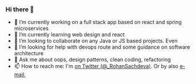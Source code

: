 ### Hi there 👋


- 🔭 I’m currently working on a full stack app based on react and spring microservices
- 🌱 I’m currently learning web design and react
- 👯 I’m looking to collaborate on any Java or JS based projects. Even 
- 🤔 I’m looking for help with devops route and some guidance on software architecture
- 💬 Ask me about oops, design patterns, clean coding, refactoring
- 📫 How to reach me: I'm [on Twitter (@_RohanSachdeva)](http://twitter.com/_RohanSachdeva). Or by also [e-mail](mailto:rohan.sachdeva1990@gmail.com), 

<!--
**rohansachdeva1990/rohansachdeva1990** is a ✨ _special_ ✨ repository because its `README.md` (this file) appears on your GitHub profile.

Here are some ideas to get you started:

- 🔭 I’m currently working on ...
- 🌱 I’m currently learning ...
- 👯 I’m looking to collaborate on ...
- 🤔 I’m looking for help with ...
- 💬 Ask me about ...
- 📫 How to reach me: ...
- 😄 Pronouns: ...
- ⚡ Fun fact: ...
-->
